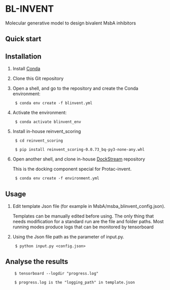 # BL-INVENT
Molecular generative model to design bivalent MsbA inhibitors 
## Quick start

Installation
-------------

1. Install [Conda](https://conda.io/projects/conda/en/latest/index.html)
2. Clone this Git repository
3. Open a shell, and go to the repository and create the Conda environment:
   
        $ conda env create -f blinvent.yml

4. Activate the environment:

        $ conda activate blinvent_env

5. Install in-house reinvent_scoring

        $ cd reinvent_scoring

        $ pip install reinvent_scoring-0.0.73_bq-py3-none-any.whl

6. Open another shell, and clone in-house [DockStream](https://github.com/jidushanbojue/DockStream-master) repository

   This is the docking component special for Protac-invent.

        $ conda env create -f environment.yml






## Usage
1. Edit template Json file (for example in MsbA/msba_blinvent_config.json).

   Templates can be manually edited before using. The only thing that needs modification for a standard run are the file and folder paths. Most running modes produce logs that can be monitored by tensorboard
2. Using the Json file path as the parameter of input.py.
   
        $ python input.py <config.json>

## Analyse the results

        
        $ tensorboard --logdir "progress.log"

        $ progress.log is the "logging_path" in template.json
